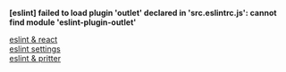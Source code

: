 
**[eslint] failed to load plugin 'outlet' declared in 'src\.eslintrc.js': cannot find module 'eslint-plugin-outlet'** <br>

[eslint & react](g.io/@velopert/eslint-and-prettier-in-react) <br>
[eslint settings](https://velog.io/@kyusung/eslint-config-2) <br>
[eslint & pritter](https://velog.io/@recordboy/ESLint-Prettier-%EC%A0%81%EC%9A%A9%ED%95%98%EA%B8%B0) <br>
